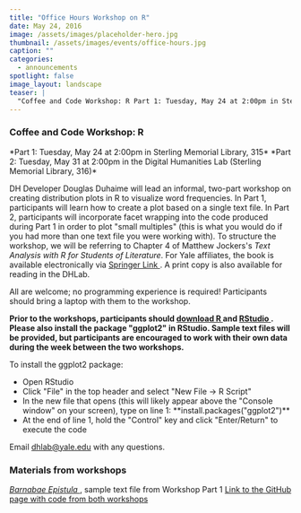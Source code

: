 ```yaml
---
title: "Office Hours Workshop on R"
date: May 24, 2016
image: /assets/images/placeholder-hero.jpg
thumbnail: /assets/images/events/office-hours.jpg
caption: ""
categories: 
  - announcements
spotlight: false 
image_layout: landscape
teaser: |
  "Coffee and Code Workshop: R Part 1: Tuesday, May 24 at 2:00pm in Sterling Memorial Library, 315 Part 2: Tuesday, May 31 at 2:00pm in the Digital Humanities Lab (Sterling Memorial Library, 316) DH..."
---
```


<h3>Coffee and Code Workshop: R</h3>
*Part 1: Tuesday, May 24 at 2:00pm in Sterling Memorial Library, 315*
*Part 2: Tuesday, May 31 at 2:00pm in the Digital Humanities Lab (Sterling Memorial Library, 316)*

DH Developer Douglas Duhaime will lead an informal, two-part workshop on creating distribution plots in R to visualize word frequencies. In Part 1, participants will learn how to create a plot based on a single text file. In Part 2, participants will incorporate facet wrapping into the code produced during Part 1 in order to plot "small multiples" (this is what you would do if you had more than one text file you were working with). To structure the workshop, we will be referring to Chapter 4 of Matthew Jockers's *Text Analysis with R for Students of Literature*. For Yale affiliates, the book is available electronically via
<a href="http://link.springer.com/book/10.1007%2F978-3-319-03164-4" target="_blank">
  Springer Link
</a>
. A print copy is also available for reading in the DHLab.
   
All are welcome; no programming experience is required! Participants should bring a laptop with them to the workshop.
   
**Prior to the workshops, participants should
<a href="https://cran.r-project.org/" target="_blank">
  download R
</a>
and
<a href="http://www.rstudio.com/" target="_blank">
  RStudio
</a>
. Please also install the package "ggplot2" in RStudio. Sample text files will be provided, but participants are encouraged to work with their own data during the week between the two workshops.**
   
To install the ggplot2 package:
   
<ul>
  <li>
  Open RStudio
  </li>
  <li>
  Click "File" in the top header and select "New File -&gt; R Script"
  </li>
  <li>
  In the new file that opens (this will likely appear above the "Console window" on your screen), type on line 1: **install.packages("ggplot2")**
  </li>
  <li>
  At the end of line 1, hold the "Control" key and click "Enter/Return" to execute the code
  </li>
</ul>

Email
<a href="mailto:dhlab@yale.edu">
  dhlab@yale.edu
</a>
with any questions.
    
<h3>Materials from workshops</h3>

*<a href="http://raw.githubusercontent.com/PerseusDL/canonical-greekLit/26d100268562586bfd45296500f15ae229389a83/data/tlg1216/tlg001/tlg1216.tlg001.perseus-grc1.xml">
  Barnabae Epistula
</a>*
, sample text file from Workshop Part 1
<a href="https://github.com/YaleDHLab/lab-workshops" target="_blank">
  Link to the GitHub page with code from both workshops
</a>
